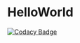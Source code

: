 # HelloWorld

[![Codacy Badge](https://api.codacy.com/project/badge/Grade/7e6233e38b6f4ff7bc2e861bc3c3a0f5)](https://app.codacy.com/gh/tonymonday56/HelloWorld?utm_source=github.com&utm_medium=referral&utm_content=tonymonday56/HelloWorld&utm_campaign=Badge_Grade_Settings)